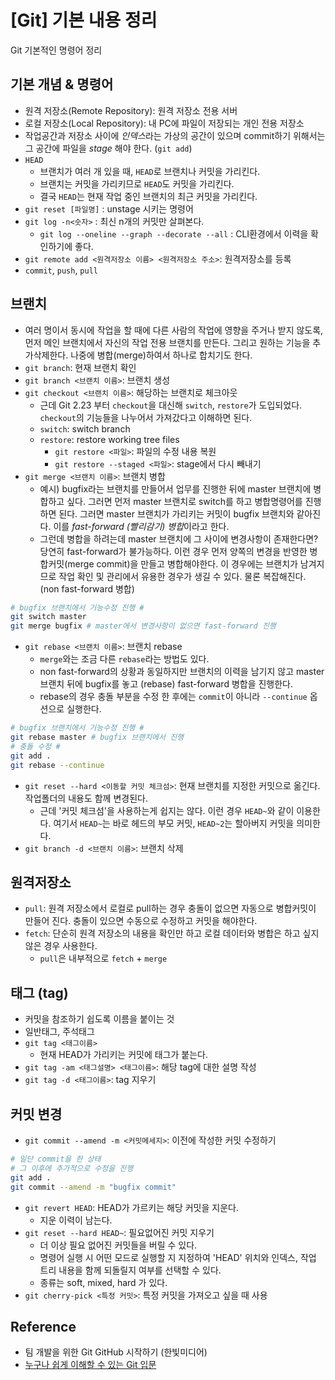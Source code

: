 # [Git] 기본 내용 정리


Git 기본적인 명령어 정리

<!--more-->

## 기본 개념 & 명령어

- 원격 저장소(Remote Repository): 원격 저장소 전용 서버
- 로컬 저장소(Local Repository): 내 PC에 파일이 저장되는 개인 전용 저장소
- 작업공간과 저장소 사이에 *인덱스*라는 가상의 공간이 있으며 commit하기 위해서는 그 공간에 파일을 _stage_ 해야 한다. (`git add`)
- `HEAD`
  - 브랜치가 여러 개 있을 때, `HEAD`로 브랜치나 커밋을 가리킨다.
  - 브랜치는 커밋을 가리키므로 `HEAD`도 커밋을 가리킨다.
  - 결국 `HEAD`는 현재 작업 중인 브랜치의 최근 커밋을 가리킨다.
- `git reset [파일명]` : unstage 시키는 명령어
- `git log -n<숫자>` : 최신 n개의 커밋만 살펴본다.
  - `git log --oneline --graph --decorate --all` : CLI환경에서 이력을 확인하기에 좋다.
- `git remote add <원격저장소 이름> <원격저장소 주소>`: 원격저장소를 등록
- `commit`, `push`, `pull`

## 브랜치

- 여러 명이서 동시에 작업을 할 때에 다른 사람의 작업에 영향을 주거나 받지 않도록, 먼저 메인 브랜치에서 자신의 작업 전용 브랜치를 만든다. 그리고 원하는 기능을 추가삭제한다. 나중에 병합(merge)하여서 하나로 합치기도 한다.
- `git branch`: 현재 브랜치 확인
- `git branch <브랜치 이름>`: 브랜치 생성
- `git checkout <브랜치 이름>`: 해당하는 브랜치로 체크아웃
  - 근데 Git 2.23 부터 `checkout`을 대신해 `switch`, `restore`가 도입되었다. `checkout`의 기능들을 나누어서 가져갔다고 이해하면 된다.
  - `switch`: switch branch
  - `restore`: restore working tree files
    - `git restore <파일>`: 파일의 수정 내용 복원
    - `git restore --staged <파일>`: stage에서 다시 빼내기
- `git merge <브랜치 이름>`: 브랜치 병합
  - 예시) bugfix라는 브랜치를 만들어서 업무를 진행한 뒤에 master 브랜치에 병합하고 싶다. 그러면 먼저 master 브랜치로 switch를 하고 병합명령어를 진행하면 된다. 그러면 master 브랜치가 가리키는 커밋이 bugfix 브랜치와 같아진다. 이를 *fast-forward (빨리감기) 병합*이라고 한다.
  - 그런데 병합을 하려는데 master 브랜치에 그 사이에 변경사항이 존재한다면? 당연히 fast-forward가 불가능하다. 이런 경우 먼저 양쪽의 변경을 반영한 병합커밋(merge commit)을 만들고 병합해야한다. 이 경우에는 브랜치가 남겨지므로 작업 확인 및 관리에서 유용한 경우가 생길 수 있다. 물론 복잡해진다. (non fast-forward 병합)

```bash
# bugfix 브랜치에서 기능수정 진행 #
git switch master
git merge bugfix # master에서 변경사항이 없으면 fast-forward 진행
```

- `git rebase <브랜치 이름>`: 브랜치 rebase
  - `merge`와는 조금 다른 `rebase`라는 방법도 있다.
  - non fast-forward의 상황과 동일하지만 브랜치의 이력을 남기지 않고 master 브랜치 뒤에 bugfix를 놓고 (rebase) fast-forward 병합을 진행한다.
  - rebase의 경우 충돌 부분을 수정 한 후에는 `commit`이 아니라 `--continue` 옵션으로 실행한다.

```bash
# bugfix 브랜치에서 기능수정 진행 #
git rebase master # bugfix 브랜치에서 진행
# 충돌 수정 #
git add .
git rebase --continue
```

- `git reset --hard <이동할 커밋 체크섬>`: 현재 브랜치를 지정한 커밋으로 옮긴다. 작업폴더의 내용도 함께 변경된다.
  - 근데 '커밋 체크섬'을 사용하는게 쉽지는 않다. 이런 경우 `HEAD~`와 같이 이용한다. 여기서 `HEAD~`는 바로 헤드의 부모 커밋, `HEAD~2`는 할아버지 커밋을 의미한다.
- `git branch -d <브랜치 이름>`: 브랜치 삭제

## 원격저장소

- `pull`: 원격 저장소에서 로컬로 pull하는 경우 충돌이 없으면 자동으로 병합커밋이 만들어 진다. 충돌이 있으면 수동으로 수정하고 커밋을 해야한다.
- `fetch`: 단순히 원격 저장소의 내용을 확인만 하고 로컬 데이터와 병합은 하고 싶지 않은 경우 사용한다.
  - `pull`은 내부적으로 `fetch` + `merge`

## 태그 (tag)

- 커밋을 참조하기 쉽도록 이름을 붙이는 것
- 일반태그, 주석태그
- `git tag <태그이름>`
  - 현재 HEAD가 가리키는 커밋에 태그가 붙는다.
- `git tag -am <태그설명> <태그이름>`: 해당 tag에 대한 설명 작성
- `git tag -d <태그이름>`: tag 지우기

## 커밋 변경

- `git commit --amend -m <커밋메세지>`: 이전에 작성한 커밋 수정하기

```bash
# 일단 commit을 한 상태
# 그 이후에 추가적으로 수정을 진행
git add .
git commit --amend -m "bugfix commit"
```

- `git revert HEAD`: HEAD가 가르키는 해당 커밋을 지운다.
  - 지운 이력이 남는다.
- `git reset --hard HEAD~`: 필요없어진 커밋 지우기
  - 더 이상 필요 없어진 커밋들을 버릴 수 있다.
  - 명령어 실행 시 어떤 모드로 실행할 지 지정하여 'HEAD' 위치와 인덱스, 작업 트리 내용을 함께 되돌릴지 여부를 선택할 수 있다.
  - 종류는 soft, mixed, hard 가 있다.
- `git cherry-pick <특정 커밋>`: 특정 커밋을 가져오고 싶을 때 사용

## Reference

- 팀 개발을 위한 Git GitHub 시작하기 (한빛미디어)
- [누구나 쉽게 이해할 수 있는 Git 입문](https://backlog.com/git-tutorial/kr/)


